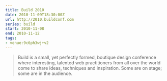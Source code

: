 ```yaml
---
title: Build 2010
date: 2010-11-09T18:30:00Z
url: http://2010.buildconf.com
series: build
start: 2010-11-08
end: 2010-11-12
tags:
- venue:9c6ph3wj+v2
---
```

> Build is a small, yet perfectly formed, boutique design conference where interesting, talented web practitioners from all over the world come to share ideas, techniques and inspiration. Some are on stage; some are in the audience.
